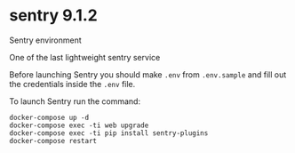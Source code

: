 # sentry 9.1.2
Sentry environment

One of the last lightweight sentry service

Before launching Sentry you should make `.env` from `.env.sample` and fill out the credentials inside the `.env` file.

To launch Sentry run the command:

```
docker-compose up -d
docker-compose exec -ti web upgrade
docker-compose exec -ti pip install sentry-plugins
docker-compose restart
```
